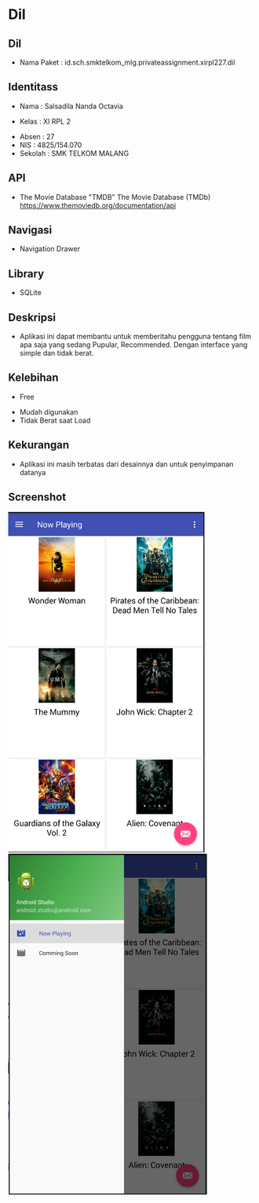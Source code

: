 # Dil


## Dil
+ Nama Paket    : id.sch.smktelkom_mlg.privateassignment.xirpl227.dil

## Identitass
+ Nama          : Salsadila Nanda Octavia
- Kelas         : XI RPL 2
+ Absen         : 27
+ NIS           : 4825/154.070
+ Sekolah       : SMK TELKOM MALANG

## API
+ The Movie Database "TMDB" The Movie Database (TMDb) https://www.themoviedb.org/documentation/api

## Navigasi
+ Navigation Drawer

## Library
+ SQLite

## Deskripsi
+ Aplikasi ini dapat membantu untuk memberitahu pengguna tentang film apa saja yang sedang Pupular, Recommended. Dengan interface yang simple dan tidak berat.

## Kelebihan
+ Free
- Mudah digunakan
- Tidak Berat saat Load

## Kekurangan
+ Aplikasi ini masih terbatas dari desainnya dan untuk penyimpanan datanya

## Screenshot
![ScreenShot](https://github.com/sadilasadil/Dil/blob/master/1.PNG)
![ScreenShot](https://github.com/sadilasadil/Dil/blob/master/2.PNG)

